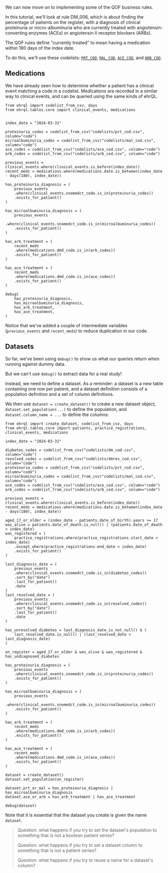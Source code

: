 We can now move on to implementing some of the QOF business rules.

In this tutorial, we'll look at rule DM\_006, which is about finding the percentage of patients on the register, with a diagnosis of clinical proteinuria or micro-albuminuria who are currently treated with angiotensin-converting enzymes (ACEs) or angiotensin II receptor blockers (ARBs).

The QOF rules define "currently treated" to mean having a medication within 180 days of the index date.

To do this, we'll use these codelists: [`PRT_COD`][1], [`MAL_COD`][2], [`ACE_COD`][3], and [`ARB_COD`][4].

## Medications

We have already seen how to determine whether a patient has a clinical event matching a code in a codelist.
Medications are recorded in a similar way to clinical events, and can be queried using the same kinds of ehrQL.

```ehrql
from ehrql import codelist_from_csv, days
from ehrql.tables.core import clinical_events, medications


index_date = "2024-03-31"

proteinuria_codes = codelist_from_csv("codelists/prt_cod.csv", column="code")
microalbuminuria_codes = codelist_from_csv("codelists/mal_cod.csv", column="code")
ace_codes = codelist_from_csv("codelists/ace_cod.csv", column="code")
arb_codes = codelist_from_csv("codelists/arb_cod.csv", column="code")

previous_events = clinical_events.where(clinical_events.is_before(index_date))
recent_meds = medications.where(medications.date.is_between(index_date - days(180), index_date))

has_proteinuria_diagnosis = (
    previous_events
    .where(clinical_events.snomedct_code.is_in(proteinuria_codes))
    .exists_for_patient()
)

has_microalbuminuria_diagnosis = (
    previous_events
    .where(clinical_events.snomedct_code.is_in(microalbuminuria_codes))
    .exists_for_patient()
)

has_arb_treatment = (
    recent_meds
    .where(medications.dmd_code.is_in(arb_codes))
    .exists_for_patient()
)

has_ace_treatment = (
    recent_meds
    .where(medications.dmd_code.is_in(ace_codes))
    .exists_for_patient()
)

debug(
    has_proteinuria_diagnosis,
    has_microalbuminuria_diagnosis,
    has_arb_treatment,
    has_ace_treatment,
)
```

Notice that we've added a couple of intermediate variables (`previous_events` and `recent_meds`) to reduce duplication in our code.

## Datasets

So far, we've been using `debug()` to show us what our queries return when running against dummy data.

But we can't use `debug()` to extract data for a real study!

Instead, we need to define a dataset.  As a reminder: a dataset is a new table containing one row per patient, and a dataset definition consists of a population definition and a set of column definitions.

We then use `dataset = create_dataset()` to create a new dataset object, `dataset.set_population(...)` to define the population, and `dataset.column_name = ...` to define the columns:


```ehrql
from ehrql import create_dataset, codelist_from_csv, days
from ehrql.tables.core import patients, practice_registrations, clinical_events, medications

index_date = "2024-03-31"

diabetes_codes = codelist_from_csv("codelists/dm_cod.csv", column="code")
resolved_codes = codelist_from_csv("codelists/dmres_cod.csv", column="code")
proteinuria_codes = codelist_from_csv("codelists/prt_cod.csv", column="code")
microalbuminuria_codes = codelist_from_csv("codelists/mal_cod.csv", column="code")
ace_codes = codelist_from_csv("codelists/ace_cod.csv", column="code")
arb_codes = codelist_from_csv("codelists/arb_cod.csv", column="code")

previous_events = clinical_events.where(clinical_events.is_before(index_date))
recent_meds = medications.where(medications.date.is_between(index_date - days(180), index_date))

aged_17_or_older = (index_date - patients.date_of_birth).years >= 17
was_alive = patients.date_of_death.is_null() | (patients.date_of_death < index_date)
was_registered = (
    practice_registrations.where(practice_registrations.start_date < index_date)
    .except_where(practice_registrations.end_date < index_date)
    .exists_for_patient()
)

last_diagnosis_date = (
    previous_events
    .where(clinical_events.snomedct_code.is_in(diabetes_codes))
    .sort_by("date")
    .last_for_patient()
    .date
)
last_resolved_date = (
    previous_events
    .where(clinical_events.snomedct_code.is_in(resolved_codes))
    .sort_by("date")
    .last_for_patient()
    .date
)

has_unresolved_diabetes = last_diagnosis_date.is_not_null() & (
    last_resolved_date.is_null() | (last_resolved_date < last_diagnosis_date)
)

on_register = aged_17_or_older & was_alive & was_registered & has_undiagnosed_diabetes

has_proteinuria_diagnosis = (
    previous_events
    .where(clinical_events.snomedct_code.is_in(proteinuria_codes))
    .exists_for_patient()
)

has_microalbuminuria_diagnosis = (
    previous_events
    .where(clinical_events.snomedct_code.is_in(microalbuminuria_codes))
    .exists_for_patient()
)

has_arb_treatment = (
    recent_meds
    .where(medications.dmd_code.is_in(arb_codes))
    .exists_for_patient()
)

has_ace_treatment = (
    recent_meds
    .where(medications.dmd_code.is_in(ace_codes))
    .exists_for_patient()
)

dataset = create_dataset()
dataset.set_population(on_register)

dataset.prt_or_mal = has_proteinuria_diagnosis | has_microalbuminuria_diagnosis
dataset.ace_or_arb = has_arb_treatment | has_ace_treatment

debug(dataset)
```

Note that it is essential that the dataset you create is given the name `dataset`.

> Question: what happens if you try to set the dataset's population to something that is not a boolean patient series?
>
> Question: what happens if you try to set a dataset column to something that is not a patient series?
>
> Question: what happens if you try to reuse a name for a dataset's column?



[1]: https://www.opencodelists.org/codelist/nhsd-primary-care-domain-refsets/prt_cod/
[2]: https://www.opencodelists.org/codelist/nhsd-primary-care-domain-refsets/mal_cod/
[3]: https://www.opencodelists.org/codelist/nhsd-primary-care-domain-refsets/ace_cod/
[4]: https://www.opencodelists.org/codelist/nhsd-primary-care-domain-refsets/arb_cod/
